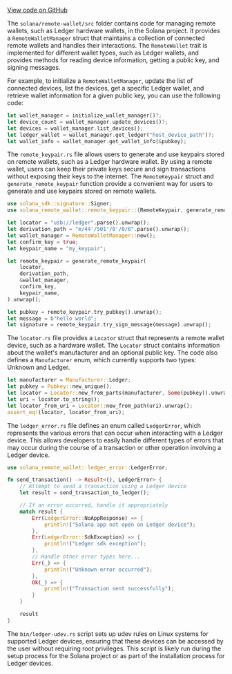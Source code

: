 [View code on GitHub](https://github.com/solana-labs/solana/tree/master/na/remote-wallet/src)

The `solana/remote-wallet/src` folder contains code for managing remote wallets, such as Ledger hardware wallets, in the Solana project. It provides a `RemoteWalletManager` struct that maintains a collection of connected remote wallets and handles their interactions. The `RemoteWallet` trait is implemented for different wallet types, such as Ledger wallets, and provides methods for reading device information, getting a public key, and signing messages.

For example, to initialize a `RemoteWalletManager`, update the list of connected devices, list the devices, get a specific Ledger wallet, and retrieve wallet information for a given public key, you can use the following code:

```rust
let wallet_manager = initialize_wallet_manager()?;
let device_count = wallet_manager.update_devices()?;
let devices = wallet_manager.list_devices();
let ledger_wallet = wallet_manager.get_ledger("host_device_path")?;
let wallet_info = wallet_manager.get_wallet_info(&pubkey);
```

The `remote_keypair.rs` file allows users to generate and use keypairs stored on remote wallets, such as a Ledger hardware wallet. By using a remote wallet, users can keep their private keys secure and sign transactions without exposing their keys to the internet. The `RemoteKeypair` struct and `generate_remote_keypair` function provide a convenient way for users to generate and use keypairs stored on remote wallets.

```rust
use solana_sdk::signature::Signer;
use solana_remote_wallet::remote_keypair::{RemoteKeypair, generate_remote_keypair};

let locator = "usb://ledger".parse().unwrap();
let derivation_path = "m/44'/501'/0'/0/0".parse().unwrap();
let wallet_manager = RemoteWalletManager::new();
let confirm_key = true;
let keypair_name = "my_keypair";

let remote_keypair = generate_remote_keypair(
    locator,
    derivation_path,
    &wallet_manager,
    confirm_key,
    keypair_name,
).unwrap();

let pubkey = remote_keypair.try_pubkey().unwrap();
let message = b"hello world";
let signature = remote_keypair.try_sign_message(message).unwrap();
```

The `locator.rs` file provides a `Locator` struct that represents a remote wallet device, such as a hardware wallet. The `Locator` struct contains information about the wallet's manufacturer and an optional public key. The code also defines a `Manufacturer` enum, which currently supports two types: Unknown and Ledger.

```rust
let manufacturer = Manufacturer::Ledger;
let pubkey = Pubkey::new_unique();
let locator = Locator::new_from_parts(manufacturer, Some(pubkey)).unwrap();
let uri = locator.to_string();
let locator_from_uri = Locator::new_from_path(uri).unwrap();
assert_eq!(locator, locator_from_uri);
```

The `ledger_error.rs` file defines an enum called `LedgerError`, which represents the various errors that can occur when interacting with a Ledger device. This allows developers to easily handle different types of errors that may occur during the course of a transaction or other operation involving a Ledger device.

```rust
use solana_remote_wallet::ledger_error::LedgerError;

fn send_transaction() -> Result<(), LedgerError> {
    // Attempt to send a transaction using a Ledger device
    let result = send_transaction_to_ledger();

    // If an error occurred, handle it appropriately
    match result {
        Err(LedgerError::NoAppResponse) => {
            println!("Solana app not open on Ledger device");
        },
        Err(LedgerError::SdkException) => {
            println!("Ledger sdk exception");
        },
        // Handle other error types here...
        Err(_) => {
            println!("Unknown error occurred");
        },
        Ok(_) => {
            println!("Transaction sent successfully");
        }
    }

    result
}
```

The `bin/ledger-udev.rs` script sets up udev rules on Linux systems for supported Ledger devices, ensuring that these devices can be accessed by the user without requiring root privileges. This script is likely run during the setup process for the Solana project or as part of the installation process for Ledger devices.
